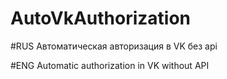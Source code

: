 # AutoVkAuthorization

#RUS Автоматическая авторизация в VK без api 

#ENG Automatic authorization in VK without API
